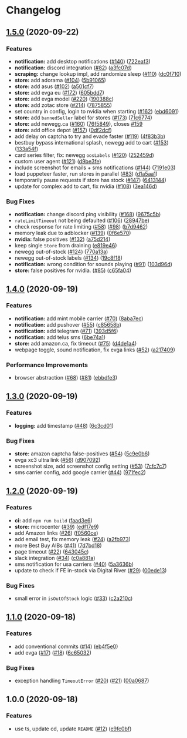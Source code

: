 # Changelog

## [1.5.0](https://www.github.com/lukechen526/nvidia-snatcher/compare/v1.4.0...v1.5.0) (2020-09-22)


### Features

* **notification:** add desktop notifications ([#140](https://www.github.com/lukechen526/nvidia-snatcher/issues/140)) ([722eaf3](https://www.github.com/lukechen526/nvidia-snatcher/commit/722eaf3cd680c4600b79f842c6c5acdb9e51ad71))
* **notification:** discord integration ([#82](https://www.github.com/lukechen526/nvidia-snatcher/issues/82)) ([a3fc07d](https://www.github.com/lukechen526/nvidia-snatcher/commit/a3fc07daf0a3f33f18e03d4cfc13d3477a9c4fa0))
* **scraping:** change lookup impl, add randomize sleep ([#110](https://www.github.com/lukechen526/nvidia-snatcher/issues/110)) ([dc0f710](https://www.github.com/lukechen526/nvidia-snatcher/commit/dc0f7106749b0afa0ff1c91cabb90b65be30e909))
* **store:** add adorama ([#104](https://www.github.com/lukechen526/nvidia-snatcher/issues/104)) ([5b91065](https://www.github.com/lukechen526/nvidia-snatcher/commit/5b910650430ad4806b22722efa9a013e72ea47e7))
* **store:** add asus ([#102](https://www.github.com/lukechen526/nvidia-snatcher/issues/102)) ([a501cf7](https://www.github.com/lukechen526/nvidia-snatcher/commit/a501cf703bb05f47af6240a4b16a3dc4dcf3baf5))
* **store:** add evga eu ([#172](https://www.github.com/lukechen526/nvidia-snatcher/issues/172)) ([605bdd7](https://www.github.com/lukechen526/nvidia-snatcher/commit/605bdd7ca73c585734f6c5df1a86f4fbfbff9163))
* **store:** add evga model ([#220](https://www.github.com/lukechen526/nvidia-snatcher/issues/220)) ([190388c](https://www.github.com/lukechen526/nvidia-snatcher/commit/190388cfe4a5e3f19abccd0ff786f654b9a04d2f))
* **store:** add zotac store ([#214](https://www.github.com/lukechen526/nvidia-snatcher/issues/214)) ([7875855](https://www.github.com/lukechen526/nvidia-snatcher/commit/78758552b22e608dbdf3e76397f5b5efb893fef5))
* set country in config, login to nvidia when starting ([#162](https://www.github.com/lukechen526/nvidia-snatcher/issues/162)) ([ebd6091](https://www.github.com/lukechen526/nvidia-snatcher/commit/ebd6091a09fb5e52a66742767ae4b58323cd7447))
* **store:** add `bannedSeller` label for stores ([#173](https://www.github.com/lukechen526/nvidia-snatcher/issues/173)) ([71c6774](https://www.github.com/lukechen526/nvidia-snatcher/commit/71c6774511f7ba13d34d2e40b69abf52d06e6225))
* **store:** add newegg.ca ([#160](https://www.github.com/lukechen526/nvidia-snatcher/issues/160)) ([76f5849](https://www.github.com/lukechen526/nvidia-snatcher/commit/76f584988979a40269fd3641e996800a63b4b163)), closes [#159](https://www.github.com/lukechen526/nvidia-snatcher/issues/159)
* **store:** add office depot ([#157](https://www.github.com/lukechen526/nvidia-snatcher/issues/157)) ([0df2dcf](https://www.github.com/lukechen526/nvidia-snatcher/commit/0df2dcfbd48235fba7126d96cd912634c5b4fdd9))
* add delay on captcha to try and evade faster ([#119](https://www.github.com/lukechen526/nvidia-snatcher/issues/119)) ([4f83b3b](https://www.github.com/lukechen526/nvidia-snatcher/commit/4f83b3b233657841a4068a8ff9dd6c8dbff631c0))
* bestbuy bypass international splash, newegg add to cart ([#153](https://www.github.com/lukechen526/nvidia-snatcher/issues/153)) ([133a54f](https://www.github.com/lukechen526/nvidia-snatcher/commit/133a54fa170bb16dd26b0d72b1a02c56b3851b7f))
* card series filter, fix: newegg `oosLabels` ([#120](https://www.github.com/lukechen526/nvidia-snatcher/issues/120)) ([252459d](https://www.github.com/lukechen526/nvidia-snatcher/commit/252459d5d3de2b8cb25deee9ae318108e3dda2be))
* custom user agent ([#121](https://www.github.com/lukechen526/nvidia-snatcher/issues/121)) ([d9be3fe](https://www.github.com/lukechen526/nvidia-snatcher/commit/d9be3fe6183eaa9694b186c7a75e1f28bb31dace))
* include screenshot for emails + sms notifications ([#144](https://www.github.com/lukechen526/nvidia-snatcher/issues/144)) ([7191e03](https://www.github.com/lukechen526/nvidia-snatcher/commit/7191e03a80e577b59b2861289aa658cfa0ffc0fa))
* load puppeteer faster, run stores in parallel ([#83](https://www.github.com/lukechen526/nvidia-snatcher/issues/83)) ([d1a5aa1](https://www.github.com/lukechen526/nvidia-snatcher/commit/d1a5aa1f02ff0a8f293b93e3c078b5943908a95b))
* temporarily pause requests if store has stock ([#147](https://www.github.com/lukechen526/nvidia-snatcher/issues/147)) ([6413144](https://www.github.com/lukechen526/nvidia-snatcher/commit/6413144c1cae89f33f852cc93870b407a784f2bb))
* update for complex add to cart, fix nvidia ([#108](https://www.github.com/lukechen526/nvidia-snatcher/issues/108)) ([3ea146d](https://www.github.com/lukechen526/nvidia-snatcher/commit/3ea146da14ea40d145ccfc05436beeb0a9fed8d9))


### Bug Fixes

* **notification:** change discord ping visibility ([#168](https://www.github.com/lukechen526/nvidia-snatcher/issues/168)) ([9675c5b](https://www.github.com/lukechen526/nvidia-snatcher/commit/9675c5b8d61226db4652964e7f1e7399bb82d04e))
* `rateLimitTimeout` not being defaulted ([#106](https://www.github.com/lukechen526/nvidia-snatcher/issues/106)) ([28947be](https://www.github.com/lukechen526/nvidia-snatcher/commit/28947be9bc8981d7a45a5d0e69c18d039fcd9ed3))
* check response for rate limiting ([#58](https://www.github.com/lukechen526/nvidia-snatcher/issues/58)) ([#98](https://www.github.com/lukechen526/nvidia-snatcher/issues/98)) ([b7d9462](https://www.github.com/lukechen526/nvidia-snatcher/commit/b7d9462e794ef3961fb57c79ef8f66e77d25d20a))
* memory leak due to adblocker ([#139](https://www.github.com/lukechen526/nvidia-snatcher/issues/139)) ([0f6e570](https://www.github.com/lukechen526/nvidia-snatcher/commit/0f6e570cc817dfc10bcddc5743a0faf3b1489270))
* **nvidia:** false positives ([#132](https://www.github.com/lukechen526/nvidia-snatcher/issues/132)) ([a75d214](https://www.github.com/lukechen526/nvidia-snatcher/commit/a75d214dd555d5e0388cb54b15be324cc25b6a15))
* keep single `Store` from draining ([e819e46](https://www.github.com/lukechen526/nvidia-snatcher/commit/e819e46116d4e0b067a59791094b5cfbd2d7cd45))
* newegg out-of-stock ([#124](https://www.github.com/lukechen526/nvidia-snatcher/issues/124)) ([770a13a](https://www.github.com/lukechen526/nvidia-snatcher/commit/770a13ac3559401b430547908d1df014582c1e37))
* newegg out-of-stock labels ([#134](https://www.github.com/lukechen526/nvidia-snatcher/issues/134)) ([19c8f18](https://www.github.com/lukechen526/nvidia-snatcher/commit/19c8f188c796258c469c2b4c6461fc5da3907a47))
* **notification:** wrong condition for sounds playing ([#91](https://www.github.com/lukechen526/nvidia-snatcher/issues/91)) ([103d96d](https://www.github.com/lukechen526/nvidia-snatcher/commit/103d96dc81d6fd097fcdbed5bdd7487d7d73bf6e))
* **store:** false positives for nvidia. ([#85](https://www.github.com/lukechen526/nvidia-snatcher/issues/85)) ([c65fa04](https://www.github.com/lukechen526/nvidia-snatcher/commit/c65fa04666775060532e28076a0b4af50f8dd30b))

## [1.4.0](https://www.github.com/jef/nvidia-snatcher/compare/v1.3.0...v1.4.0) (2020-09-19)


### Features

* **notification:** add mint mobile carrier ([#70](https://www.github.com/jef/nvidia-snatcher/issues/70)) ([8aba7ec](https://www.github.com/jef/nvidia-snatcher/commit/8aba7ecbdb0bfce06257b7b9066e8fccbd82e47e))
* **notification:** add pushover ([#55](https://www.github.com/jef/nvidia-snatcher/issues/55)) ([c85658b](https://www.github.com/jef/nvidia-snatcher/commit/c85658bf82fdf360e5e9d8345eaa846f0572e67c))
* **notification:** add telegram ([#71](https://www.github.com/jef/nvidia-snatcher/issues/71)) ([393d5f6](https://www.github.com/jef/nvidia-snatcher/commit/393d5f689887bf1d6f30a37eea163b2e6bbd4efa))
* **notification:** add telus sms ([6be74a1](https://www.github.com/jef/nvidia-snatcher/commit/6be74a19f3d3f999145d17ac8e91c59db2502071))
* **store:** add amazon.ca, fix timeout ([#75](https://www.github.com/jef/nvidia-snatcher/issues/75)) ([d4de1a4](https://www.github.com/jef/nvidia-snatcher/commit/d4de1a4638e903eb9518354ab6fb2f8c4befc347))
* webpage toggle, sound notification, fix evga links ([#52](https://www.github.com/jef/nvidia-snatcher/issues/52)) ([a217409](https://www.github.com/jef/nvidia-snatcher/commit/a21740942bbbbe967948062fa06cfc82c31eb755))


### Performance Improvements

* browser abstraction ([#68](https://www.github.com/jef/nvidia-snatcher/issues/68)) ([#81](https://www.github.com/jef/nvidia-snatcher/issues/81)) ([ebbdfe3](https://www.github.com/jef/nvidia-snatcher/commit/ebbdfe3f6378516112f4b6e004bbd6ccf13af685))

## [1.3.0](https://www.github.com/jef/nvidia-snatcher/compare/v1.2.0...v1.3.0) (2020-09-19)


### Features

* **logging:** add timestamp ([#48](https://www.github.com/jef/nvidia-snatcher/issues/48)) ([6c3cd01](https://www.github.com/jef/nvidia-snatcher/commit/6c3cd016850d03a6c6a894cab24ba2d3781a9af1))


### Bug Fixes

* **store:** amazon captcha false-positives ([#54](https://www.github.com/jef/nvidia-snatcher/issues/54)) ([5c9e0b6](https://www.github.com/jef/nvidia-snatcher/commit/5c9e0b6d06bd7e1223a7587fec067c8e79c9cfd6))
* evga xc3 ultra link ([#56](https://www.github.com/jef/nvidia-snatcher/issues/56)) ([d907092](https://www.github.com/jef/nvidia-snatcher/commit/d907092b443b056605e09cb2ca3e94e6ca811d9e))
* screenshot size, add screenshot config setting ([#53](https://www.github.com/jef/nvidia-snatcher/issues/53)) ([7cfc7c7](https://www.github.com/jef/nvidia-snatcher/commit/7cfc7c74429c808fa14468cdd497eb9f9aeb922c))
* sms carrier config, add google carrier ([#44](https://www.github.com/jef/nvidia-snatcher/issues/44)) ([971fec2](https://www.github.com/jef/nvidia-snatcher/commit/971fec20e441e2b12a38d5c8d17d2d4cb5e64d6b))

## [1.2.0](https://www.github.com/jef/nvidia-snatcher/compare/v1.1.0...v1.2.0) (2020-09-19)


### Features

* **ci:** add `npm run build` ([faad3e6](https://www.github.com/jef/nvidia-snatcher/commit/faad3e68efafaab135b77080b02af83429b6eca6))
* **store:** microcenter ([#39](https://www.github.com/jef/nvidia-snatcher/issues/39)) ([edf17e9](https://www.github.com/jef/nvidia-snatcher/commit/edf17e926f3d186e7630da2834d78de3e540a956))
* add Amazon links ([#26](https://www.github.com/jef/nvidia-snatcher/issues/26)) ([f0560ce](https://www.github.com/jef/nvidia-snatcher/commit/f0560ce72bfbfdd6360b85e23edaa875d58f228f))
* add email test, fix memory leak ([#24](https://www.github.com/jef/nvidia-snatcher/issues/24)) ([a2fb973](https://www.github.com/jef/nvidia-snatcher/commit/a2fb97333c6eb81250b24ccb6859e9356acded21))
* more Best Buy AIBs ([#41](https://www.github.com/jef/nvidia-snatcher/issues/41)) ([7d7bd18](https://www.github.com/jef/nvidia-snatcher/commit/7d7bd18b4dd656ec01ef2fb2d8519e2a7f34ef70))
* page timeout ([#22](https://www.github.com/jef/nvidia-snatcher/issues/22)) ([643045c](https://www.github.com/jef/nvidia-snatcher/commit/643045c7e0158fb6526bd09427b96cce7958bcea))
* slack integration ([#34](https://www.github.com/jef/nvidia-snatcher/issues/34)) ([c0a881a](https://www.github.com/jef/nvidia-snatcher/commit/c0a881a16ebb573bf35b7f29cb27e5b3c2e1fe78))
* sms notification for usa carriers ([#40](https://www.github.com/jef/nvidia-snatcher/issues/40)) ([5a3636b](https://www.github.com/jef/nvidia-snatcher/commit/5a3636bcb639bb33bc586af96264f5df2f3a8307))
* update to check if FE in-stock via Digital River ([#29](https://www.github.com/jef/nvidia-snatcher/issues/29)) ([00ede13](https://www.github.com/jef/nvidia-snatcher/commit/00ede13501082f530ea672a349816be1d31621a8))


### Bug Fixes

* small error in `isOutOfStock` logic ([#33](https://www.github.com/jef/nvidia-snatcher/issues/33)) ([c2a210c](https://www.github.com/jef/nvidia-snatcher/commit/c2a210cc815c3aa06f6f14d33954f65577d95954))

## [1.1.0](https://www.github.com/jef/nvidia-snatcher/compare/v1.0.0...v1.1.0) (2020-09-18)


### Features

* add conventional commits ([#14](https://www.github.com/jef/nvidia-snatcher/issues/14)) ([eb4f5e0](https://www.github.com/jef/nvidia-snatcher/commit/eb4f5e034176a286eabe381c98ced77cd197d7fb))
* add evga ([#17](https://www.github.com/jef/nvidia-snatcher/issues/17)) ([#18](https://www.github.com/jef/nvidia-snatcher/issues/18)) ([6c65032](https://www.github.com/jef/nvidia-snatcher/commit/6c6503219f7c188783c24a44f7052b276a4b39a3))


### Bug Fixes

* exception handling `TimeoutError` ([#20](https://www.github.com/jef/nvidia-snatcher/issues/20)) ([#21](https://www.github.com/jef/nvidia-snatcher/issues/21)) ([00a0687](https://www.github.com/jef/nvidia-snatcher/commit/00a0687d3eba6a8fca871161b447529be00c8896))

## 1.0.0 (2020-09-18)


### Features

* use ts, update cd, update `README` ([#12](https://www.github.com/jef/nvidia-snatcher/issues/12)) ([e9fc0bf](https://www.github.com/jef/nvidia-snatcher/commit/e9fc0bf5f770481d5e508d8b520e1020624e05d2))
